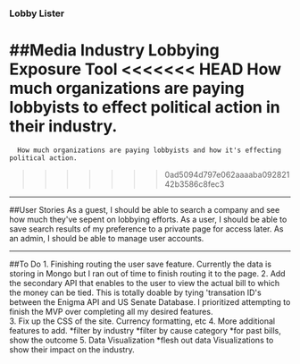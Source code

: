 ### Lobby Lister


##Media Industry Lobbying Exposure Tool
<<<<<<< HEAD
      How much organizations are paying lobbyists to effect political action in their industry.
=======
      How much organizations are paying lobbyists and how it's effecting political action.
>>>>>>> 0ad5094d797e062aaaaba09282142b3586c8fec3

***
##User Stories
  As a guest, I should be able to search a company and see how much they've sepent on lobbying efforts.
  As a user, I should be able to save search results of my preference to a private page for access later.
  As an admin, I should be able to manage user accounts.
  

  ***
  ##To Do
    1. Finishing routing the user save feature.  Currently the data is storing in Mongo
        but I ran out of time to finish routing it to the page.
    2. Add the secondary API that enables to the user to view the actual bill to which
        the money can be tied.  This is totally doable by tying 'transation ID's between
        the Enigma API and US Senate Database.  I prioritized attempting to finish the 
        MVP over completing all my desired features.  
    3. Fix up the CSS of the site. Currency formatting, etc
    4. More additional features to add.
        *filter by industry
        *filter by cause category
        *for past bills, show the outcome
    5. Data Visualization
        *flesh out data Visualizations to show their impact on the industry.
